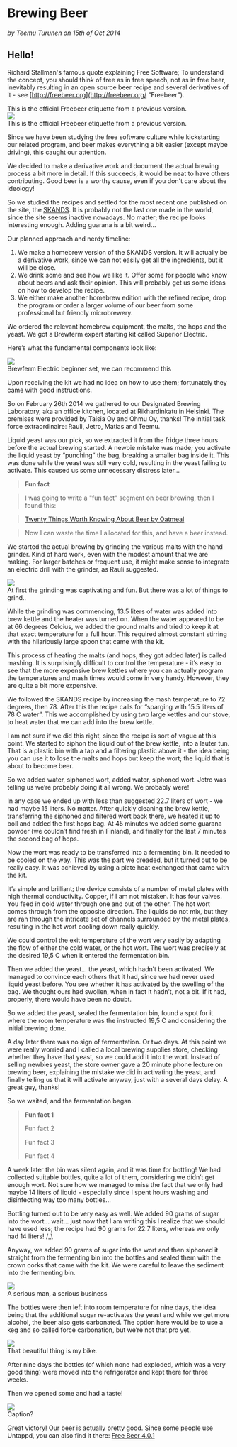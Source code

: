 Brewing Beer
================
_by Teemu Turunen on 15th of Oct 2014_



Hello!
------

Richard Stallman's famous quote explaining Free Software; To understand the concept, you should think of free as in free speech, not as in free beer, inevitably resulting in an open source beer recipe and several derivatives of it - see [http://freebeer.org](http://freebeer.org/ "Freebeer"). 

<div class="col-sm-2 col-sm-pull-2 hidden-xs caption text-right">
    This is the official Freebeer etiquette from a previous version.
</div>
<div class="row text-center">
    <div class="col-sm-7">
        <img class="padded-img" src="/assets/img/FREEBEER3.2_label.png" />
    </div>
</div>
<div class="col-xs-12 visible-xs caption text-center">
    This is the official Freebeer etiquette from a previous version.
</div>

Since we have been studying the free software culture while kickstarting our related program, and beer makes everything a bit easier (except maybe driving), this caught our attention.

We decided to make a derivative work and document the actual brewing process a bit more in detail. If this succeeds, it would be neat to have others contributing. Good beer is a worthy cause, even if you don't care about the ideology!

So we studied the recipes and settled for the most recent one published on the site, the [SKANDS](http://freebeer.org/blog/recipe "SKANDS"). It is probably not the last one made in the world, since the site seems inactive nowadays. No matter; the recipe looks interesting enough. Adding guarana is a bit weird...

Our planned approach and nerdy timeline:

1. We make a homebrew version of the SKANDS version. It will actually be a derivative work, since we can not easily get all the ingredients, but it will be close. 
2. We drink some and see how we like it. Offer some for people who know about beers and ask their opinion. This will probably get us some ideas on how to develop the recipe. 
3. We either make another homebrew edition with the refined recipe, drop the program or order a larger volume of our beer from some professional but friendly microbrewery.

We ordered the relevant homebrew equipment, the malts, the hops and the yeast. We got a Brewferm expert starting kit called Superior Electric. 

Here’s what the fundamental components look like:

<div class="row text-center">
    <div class="col-sm-7">
        <img class="padded-img" src="/assets/img/setti.jpg" />
    </div>
</div>
<div class="col-xs-12 visible-xs caption text-center">
    Brewferm Electric beginner set, we can recommend this
</div>

Upon receiving the kit we had no idea on how to use them; fortunately they came with good instructions.

So on February 26th 2014 we gathered to our Designated Brewing Laboratory, aka an office kitchen, located at Rikhardinkatu in Helsinki. The premises were provided by Taisia Oy and Ohmu Oy, thanks! The initial task force extraordinaire: Rauli, Jetro, Matias and Teemu. 

Liquid yeast was our pick, so we extracted it from the fridge three hours before the actual brewing started. A newbie mistake was made; you activate the liquid yeast by “punching” the bag, breaking a smaller bag inside it. This was done while the yeast was still very cold, 
resulting in the yeast failing to activate. This caused us some unnecessary distress later...

> **Fun fact**

> I was going to write a "fun fact" segment on beer brewing, then I found this: 

> [Twenty Things Worth Knowing About Beer by Oatmeal](http://theoatmeal.com/comics/beer "Oatmeal")

> Now I can waste the time I allocated for this, and have a beer instead. 

We started the actual brewing by grinding the various malts with the hand grinder. Kind of hard work, even with the modest amount that we are making. For larger batches or frequent use, it might make sense to integrate an electric drill with the grinder, as Rauli suggested. 

<div class="row text-center">
    <div class="col-sm-7">
        <img class="padded-img" src="/assets/img/photo_1.jpg" />
    </div>
</div>
<div class="col-xs-12 visible-xs caption text-center">
    At first the grinding was captivating and fun. But there was a lot of things to grind..
</div>

While the grinding was commencing, 13.5 liters of water was added into brew kettle and the heater was turned on. When the water appeared to be at 66 degrees Celcius, we added the ground malts and tried to keep it at that exact temperature for a full hour. This required almost constant stirring with the hilariously large spoon that came with the kit. 

This process of heating the malts (and hops, they got added later) is called mashing. It is surprisingly difficult to control the temperature - it’s easy to see that the more expensive brew kettles where you can actually program the temperatures and mash times would come in very handy. However, they are quite a bit more expensive.

We followed the SKANDS recipe by increasing the mash temperature to 72 degrees, then 78. After this the recipe calls for “sparging with 15.5 liters of 78 C water”. This we accomplished by using two large kettles and our stove, to heat water that we can add into the brew kettle. 

I am not sure if we did this right, since the recipe is sort of vague at this point. We started to siphon the liquid out of the brew kettle, into a lauter tun. That is a plastic bin with a tap and a filtering plastic above it - the idea being you can use it to lose the malts and hops but keep the wort; the liquid that is about to become beer. 

So we added water, siphoned wort, added water, siphoned wort. Jetro was telling us we’re probably doing it all wrong. We probably were!

In any case we ended up with less than suggested 22.7 liters of wort - we had maybe 15 liters. No matter. After quickly cleaning the brew kettle, transferring the siphoned and filtered wort back there, we heated it up to boil and added the first hops bag. At 45 minutes we added some guarana powder (we couldn’t find fresh in Finland), and finally for the last 7 minutes the second bag of hops. 

Now the wort was ready to be transferred into a fermenting bin. It needed to be cooled on the way. This was the part we dreaded, but it turned out to be really easy. It was achieved by using a plate heat exchanged that came with the kit. 

It’s simple and brilliant; the device consists of a number of metal plates with high thermal conductivity. Copper, if I am not mistaken. It has four valves. You feed in cold water through one and out of the other. The hot wort comes through from the opposite direction. The liquids do not mix, but they are ran through the intricate set of channels surrounded by the metal plates, resulting in the hot wort cooling down really quickly. 

We could control the exit temperature of the wort very easily by adapting the flow of either the cold water, or the hot wort. The wort was precisely at the desired 19,5 C when it entered the fermentation bin. 

Then we added the yeast… the yeast, which hadn’t been activated. We managed to convince each others that it had, since we had never used liquid yeast before. You see whether it has activated by the swelling of the bag. We thought ours had swollen, when in fact it hadn’t, not a bit. If it had, properly, there would have been no doubt. 

So we added the yeast, sealed the fermentation bin, found a spot for it where the room temperature was the instructed 19,5 C and considering the initial brewing done. 

A day later there was no sign of fermentation. Or two days. At this point we were really worried and I called a local brewing supplies store, checking whether they have that yeast, so we could add it into the wort. Instead of selling newbies yeast, the store owner gave a 20 minute phone lecture on brewing beer, explaining the mistake we did in activating the yeast, and finally telling us that it will activate anyway, just with a several days delay. A great guy, thanks!

So we waited, and the fermentation began.

> **Fun fact 1**
>
> Fun fact 2
>
> Fun fact 3
>
> Fun fact 4

A week later the bin was silent again, and it was time for bottling! We had collected suitable bottles, quite a lot of them, considering we didn’t get enough wort. Not sure how we managed to miss the fact that we only had maybe 14 liters of liquid - especially since I spent hours washing and disinfecting way too many bottles...

Bottling turned out to be very easy as well. We added 90 grams of sugar into the wort… wait… just now that I am writing this I realize that we should have used less; the recipe had 90 grams for 22.7 liters, whereas we only had 14 liters! /_\

Anyway, we added 90 grams of sugar into the wort and then siphoned it straight from the fermenting bin into the bottles and sealed them with the crown corks that came with the kit. We were careful to leave the sediment into the fermenting bin.

<div class="row text-center">
    <div class="col-sm-7">
        <img class="padded-img" src="/assets/img/bottling.jpg" />
    </div>
</div>
<div class="col-xs-12 visible-xs caption text-center">
    A serious man, a serious business
</div>

The bottles were then left into room temperature for nine days, the idea being that the additional sugar re-activates the yeast and while we get more alcohol, the beer also gets carbonated. The option here would be to use a keg and so called force carbonation, but we’re not that pro yet. 

<div class="row text-center">
    <div class="col-sm-7">
        <img class="padded-img" src="/assets/img/flindat.jpg" />
    </div>
</div>
<div class="col-xs-12 visible-xs caption text-center">
    That beautiful thing is my bike. 
</div>

After nine days the bottles (of which none had exploded, which was a very good thing) were moved into the refrigerator and kept there for three weeks. 

Then we opened some and had a taste! 

<div class="row text-center">
    <div class="col-sm-7">
        <img class="padded-img" src="/assets/img/tastings.jpg" />
    </div>
</div>
<div class="col-xs-12 visible-xs caption text-center">
    Caption?
</div>

Great victory! Our beer is actually pretty good. Since some people use Untappd, you can also find it there: [Free Beer 4.0.1](https://untappd.com/b/spicebrew-free-beer-4-0-1/642919 "Free Beer 4.0.1")
